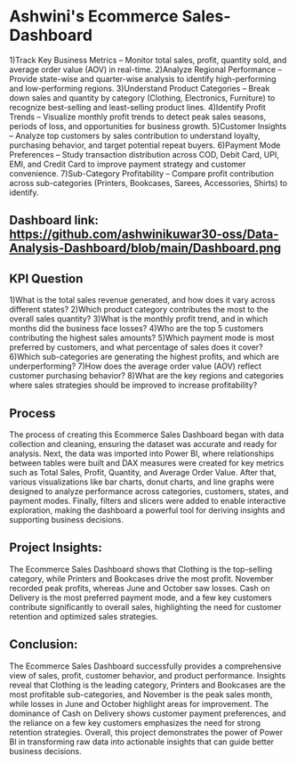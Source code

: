 # Ashwini's Ecommerce Sales-Dashboard

1)Track Key Business Metrics – Monitor total sales, profit, quantity sold, and average order value (AOV) in real-time.
2)Analyze Regional Performance – Provide state-wise and quarter-wise analysis to identify high-performing and low-performing regions.
3)Understand Product Categories – Break down sales and quantity by category (Clothing, Electronics, Furniture) to recognize best-selling and least-selling product lines.
4)Identify Profit Trends – Visualize monthly profit trends to detect peak sales seasons, periods of loss, and opportunities for business growth.
5)Customer Insights – Analyze top customers by sales contribution to understand loyalty, purchasing behavior, and target potential repeat buyers.
6)Payment Mode Preferences – Study transaction distribution across COD, Debit Card, UPI, EMI, and Credit Card to improve payment strategy and customer convenience.
7)Sub-Category Profitability – Compare profit contribution across sub-categories (Printers, Bookcases, Sarees, Accessories, Shirts) to identify.

## Dashboard link: https://github.com/ashwinikuwar30-oss/Data-Analysis-Dashboard/blob/main/Dashboard.png

## KPI Question
1)What is the total sales revenue generated, and how does it vary across different states?
2)Which product category contributes the most to the overall sales quantity?
3)What is the monthly profit trend, and in which months did the business face losses?
4)Who are the top 5 customers contributing the highest sales amounts?
5)Which payment mode is most preferred by customers, and what percentage of sales does it cover?
6)Which sub-categories are generating the highest profits, and which are underperforming?
7)How does the average order value (AOV) reflect customer purchasing behavior?
8)What are the key regions and categories where sales strategies should be improved to increase profitability?

## Process
The process of creating this Ecommerce Sales Dashboard began with data collection and cleaning, ensuring the dataset was accurate and ready for analysis. Next, the data was imported into Power BI, where relationships between tables were built and DAX measures were created for key metrics such as Total Sales, Profit, Quantity, and Average Order Value. After that, various visualizations like bar charts, donut charts, and line graphs were designed to analyze performance across categories, customers, states, and payment modes. Finally, filters and slicers were added to enable interactive exploration, making the dashboard a powerful tool for deriving insights and supporting business decisions.

## Project Insights: 
The Ecommerce Sales Dashboard shows that Clothing is the top-selling category, while Printers and Bookcases drive the most profit. November recorded peak profits, whereas June and October saw losses. Cash on Delivery is the most preferred payment mode, and a few key customers contribute significantly to overall sales, highlighting the need for customer retention and optimized sales strategies.

## Conclusion:
The Ecommerce Sales Dashboard successfully provides a comprehensive view of sales, profit, customer behavior, and product performance. Insights reveal that Clothing is the leading category, Printers and Bookcases are the most profitable sub-categories, and November is the peak sales month, while losses in June and October highlight areas for improvement. The dominance of Cash on Delivery shows customer payment preferences, and the reliance on a few key customers emphasizes the need for strong retention strategies. Overall, this project demonstrates the power of Power BI in transforming raw data into actionable insights that can guide better business decisions.

